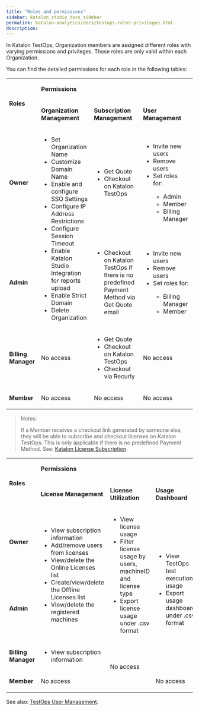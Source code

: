 ```yaml
---
title: "Roles and permissions" 
sidebar: katalon_studio_docs_sidebar
permalink: katalon-analytics/docs/testops-roles-privileges.html 
description: 
---
```


In Katalon TestOps, Organization members are assigned different roles with varying permissions and privileges. Those roles are only valid within each Organization.
 
You can find the detailed permissions for each role in the following tables:

<table>
	<tbody>
		<tr>
			<td rowspan="2">
				<p><strong>Roles</strong></p>
			</td>
			<td colspan="3">
				<p><strong>Permissions</strong></p>
			</td>
		</tr>
		<tr>
			<td>
				<p><strong>Organization Management</strong></p>
			</td>
			<td>
				<p><strong>Subscription Management</strong></p>
			</td>
			<td>
				<p><strong>User Management</strong></p>
			</td>
		</tr>
		<tr>
			<td>
				<p><strong>Owner</strong></p>
			</td>
			<td rowspan="2">
				<ul>
					<li>Set Organization Name</li>
					<li>Customize Domain Name</li>
					<li>Enable and configure SSO Settings</li>
					<li>Configure IP Address Restrictions</li>
					<li>Configure Session Timeout</li>
					<li>Enable Katalon Studio Integration for reports upload</li>
					<li>Enable Strict Domain</li>
					<li>Delete Organization</li>
				</ul>
			</td>
			<td>
				<ul>
					<li>Get Quote</li>
					<li>Checkout on Katalon TestOps</li>
				</ul>
			</td>
			<td>
				<ul>
					<li>Invite new users</li>
					<li>Remove users</li>
					<li>Set roles for:&nbsp;</li>
					<ul>
						<li>Admin</li>
						<li>Member</li>
						<li>Billing Manager&nbsp;</li>
					</ul>
				</ul>
			</td>
		</tr>
		<tr>
			<td>
				<p><strong>Admin</strong></p>
			</td>
			<td>
				<ul>
					<li>Checkout on Katalon TestOps if there is no predefined Payment Method via Get Quote email</li>
				</ul>
			</td>
			<td>
				<ul>
					<li>Invite new users</li>
					<li>Remove users</li>
					<li>Set roles for:</li>
					<ul>
						<li>Billing Manager</li>
						<li>Member</li>
					</ul>
				</ul>
			</td>
		</tr>
		<tr>
			<td>
				<p><strong>Billing Manager</strong></p>
			</td>
			<td>
				<p>No access</p>
			</td>
			<td>
				<ul>
					<li>Get Quote</li>
					<li>Checkout on Katalon TestOps</li>
					<li>Checkout via Recurly</li>
				</ul>
			</td>
			<td>
				<p>No access</p>
			</td>
		</tr>
		<tr>
			<td>
				<p><strong>Member</strong></p>
			</td>
			<td>
				<p>No access</p>
			</td>
			<td>
				<p>No access</p>
			</td>
			<td>
				<p>No access</p>
			</td>
		</tr>
	</tbody>
</table>

> Notes:
>
> If a Member receives a checkout link generated by someone else, they will be able to subscribe and checkout licenses on Katalon TestOps. This is only applicable if there is no predefined Payment Method. See: [Katalon License Subscription](https://docs.katalon.com/katalon-studio/docs/license-subscription.html).

<table>
	<tbody>
		<tr>
			<td rowspan="2">
				<p><strong>Roles</strong></p>
			</td>
			<td colspan="3">
				<p><strong>Permissions</strong></p>
			</td>
		</tr>
		<tr>
			<td>
				<p><strong>License Management</strong></p>
			</td>
			<td>
				<p><strong>License Utilization</strong></p>
			</td>
			<td>
				<p><strong>Usage Dashboard</strong></p>
			</td>
		</tr>
		<tr>
			<td>
				<p><strong>Owner</strong></p>
			</td>
			<td rowspan="2">
				<ul>
					<li>View subscription information</li>
					<li>Add/remove users from licenses</li>
					<li>View/delete the Online Licenses list</li>
					<li>Create/view/delete the Offline Licenses list</li>
					<li>View/delete the registered machines</li>
				</ul>
			</td>
			<td rowspan="2">
				<ul>
					<li>View license usage</li>
					<li>Filter license usage by users, machineID and license type</li>
					<li>Export license usage under .csv format</li>
				</ul>
			</td>
			<td rowspan="3">
				<ul>
					<li>View TestOps test executions usage</li>
					<li>Export usage dashboard under .csv format</li>
				</ul>
			</td>
		</tr>
		<tr>
			<td>
				<p><strong>Admin</strong></p>
			</td>
		</tr>
		<tr>
			<td>
				<p><strong>Billing Manager</strong></p>
			</td>
			<td>
				<ul>
					<li>View subscription information</li>
				</ul>
			</td>
			<td rowspan="2">
				<p>No access</p>
			</td>
		</tr>
		<tr>
			<td>
				<p><strong>Member</strong></p>
			</td>
			<td>
				<p>No access</p>
			</td>
			<td>
				<p>No access</p>
			</td>
		</tr>
	</tbody>
</table>

See also: [TestOps User Management](https://docs.katalon.com/katalon-analytics/docs/kt_invite_user_org.html).